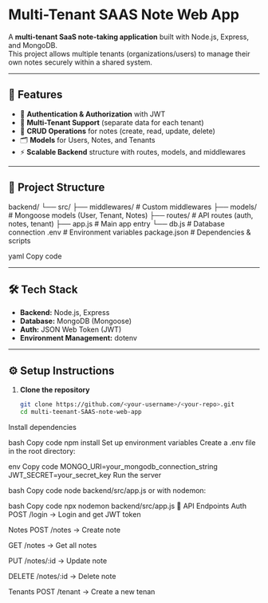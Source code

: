 # Multi-Tenant SAAS Note Web App

A **multi-tenant SaaS note-taking application** built with Node.js, Express, and MongoDB.  
This project allows multiple tenants (organizations/users) to manage their own notes securely within a shared system.

---

## 🚀 Features
- 🔑 **Authentication & Authorization** with JWT  
- 🏢 **Multi-Tenant Support** (separate data for each tenant)  
- 📝 **CRUD Operations** for notes (create, read, update, delete)  
- 🗂 **Models** for Users, Notes, and Tenants  
- ⚡ **Scalable Backend** structure with routes, models, and middlewares  

---

## 📂 Project Structure
backend/
└── src/
├── middlewares/ # Custom middlewares
├── models/ # Mongoose models (User, Tenant, Notes)
├── routes/ # API routes (auth, notes, tenant)
├── app.js # Main app entry
└── db.js # Database connection
.env # Environment variables
package.json # Dependencies & scripts

yaml
Copy code

---

## 🛠 Tech Stack
- **Backend:** Node.js, Express  
- **Database:** MongoDB (Mongoose)  
- **Auth:** JSON Web Token (JWT)  
- **Environment Management:** dotenv  

---

## ⚙️ Setup Instructions

1. **Clone the repository**
   ```bash
   git clone https://github.com/<your-username>/<your-repo>.git
   cd multi-teenant-SAAS-note-web-app
Install dependencies

bash
Copy code
npm install
Set up environment variables
Create a .env file in the root directory:

env
Copy code
MONGO_URI=your_mongodb_connection_string
JWT_SECRET=your_secret_key
Run the server

bash
Copy code
node backend/src/app.js
or with nodemon:

bash
Copy code
npx nodemon backend/src/app.js
📌 API Endpoints
Auth
POST /login → Login and get JWT token

Notes
POST /notes → Create note

GET /notes → Get all notes

PUT /notes/:id → Update note

DELETE /notes/:id → Delete note

Tenants
POST /tenant → Create a new tenan
